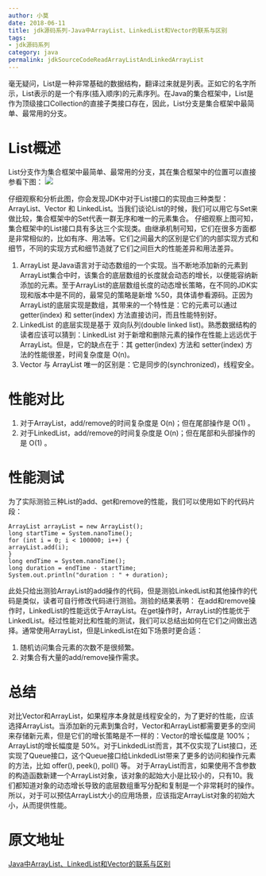 ```yaml
---
author: 小莫
date: 2018-06-11
title: jdk源码系列-Java中ArrayList、LinkedList和Vector的联系与区别
tags:
- jdk源码系列
category: java
permalink: jdkSourceCodeReadArrayListAndLinkedArrayList
---
```

毫无疑问，List是一种非常基础的数据结构，翻译过来就是列表。正如它的名字所示，List表示的是一个有序(插入顺序)的元素序列。在Java的集合框架中，List是作为顶级接口Collection的直接子类接口存在，因此，List分支是集合框架中最简单、最常用的分支。
<!-- more -->

# List概述
List分支作为集合框架中最简单、最常用的分支，其在集合框架中的位置可以直接参看下图：
![](https://image.xiaomo.info/blog/linkedArraylist.jpg)

仔细观察和分析此图，你会发现JDK中对于List接口的实现由三种类型：ArrayList、Vector 和 LinkedList。当我们谈论List的时候，我们可以用它与Set来做比较，集合框架中的Set代表一群无序和唯一的元素集合。
仔细观察上图可知，集合框架中的List接口具有多达三个实现类。由继承机制可知，它们在很多方面都是非常相似的，比如有序、用法等。它们之间最大的区别是它们的内部实现方式和细节，不同的实现方式和细节造就了它们之间巨大的性能差异和用法差异。

1. ArrayList 是Java语言对于动态数组的一个实现。当不断地添加新的元素到ArrayList集合中时，该集合的底层数组的长度就会动态的增长，以便能容纳新添加的元素。至于ArrayList的底层数组长度的动态增长策略，在不同的JDK实现和版本中是不同的，最常见的策略是新增 %50，具体请参看源码。正因为ArrayList的底层实现是数组，其带来的一个特性是：它的元素可以通过 getter(index) 和 setter(index) 方法直接访问，而且性能特别好。
2. LinkedList 的底层实现是基于 双向队列(double linked list)。熟悉数据结构的读者应该可以猜到：LinkedList 对于新增和删除元素的操作在性能上远远优于 ArrayList。但是，它的缺点在于：其 getter(index) 方法和 setter(index) 方法的性能很差，时间复杂度是 O(n)。
3. Vector 与 ArrayList 唯一的区别是：它是同步的(synchronized)，线程安全。

# 性能对比
1. 对于ArrayList，add/remove的时间复杂度是 O(n)；但在尾部操作是 O(1) 。
2. 对于LinkedList，add/remove的时间复杂度是 O(n)；但在尾部和头部操作的是 O(1) 。

# 性能测试
为了实际测验三种List的add、get和remove的性能，我们可以使用如下的代码片段：

```
ArrayList arrayList = new ArrayList();
long startTime = System.nanoTime();
for (int i = 0; i < 100000; i++) {
arrayList.add(i);
}
long endTime = System.nanoTime();
long duration = endTime - startTime;
System.out.println("duration : " + duration);
```

此处只给出测验ArrayList的add操作的代码，但是测验LinkedList和其他操作的代码是类似，读者可自行修改代码进行测验。测验的结果表明：
在add和remove操作时，LinkedList的性能远优于ArrayList。在get操作时，ArrayList的性能优于LinkedList。经过性能对比和性能的测试，我们可以总结出如何在它们之间做出选择。通常使用ArrayList，但是LinkedList在如下场景时更合适：
1. 随机访问集合元素的次数不是很频繁。
2. 对集合有大量的add/remove操作需求。

# 总结
对比Vector和ArrayList，如果程序本身就是线程安全的，为了更好的性能，应该选择ArrayList。当添加新的元素到集合时，Vector和ArrayList都需要更多的空间来存储新元素，但是它们的增长策略是不一样的：Vector的增长幅度是 100%；ArrayList的增长幅度是 50%。对于LinkdedList而言，其不仅实现了List接口，还实现了Queue接口，这个Queue接口给LinkdedList带来了更多的访问和操作元素的方法，比如 offer(), peek(), poll() 等。
对于ArrayList而言，如果使用不含参数的构造函数新建一个ArrayList对象，该对象的起始大小是比较小的，只有10。我们都知道对象的动态增长导致的底层数组重写分配和复制是一个非常耗时的操作。所以，对于可以预估ArrayList大小的应用场景，应该指定ArrayList对象的初始大小，从而提供性能。

# 原文地址
[Java中ArrayList、LinkedList和Vector的联系与区别](http://www.tiantianbianma.com/java-arraylist-linkedlist-vector.html/)
